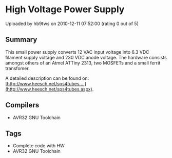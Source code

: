 # High Voltage Power Supply

Uploaded by hb9tws on 2010-12-11 07:52:00 (rating 0 out of 5)

## Summary

This small power supply converts 12 VAC input voltage into 6.3 VDC filament supply voltage and 230 VDC anode voltage. The hardware consists amongst others of an Atmel ATTiny 2313, two MOSFETs and a small ferrit transfomer.


A detailed description can be found on: [http://www.heesch.net/sps4tubes....](http://www.heesch.net/sps4tubes.aspx).

## Compilers

- AVR32 GNU Toolchain

## Tags

- Complete code with HW
- AVR32 GNU Toolchain
